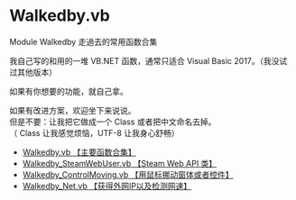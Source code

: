 # Walkedby.vb
Module Walkedby 走過去的常用函数合集

我自己写的和用的一堆 VB.NET 函数，通常只适合 Visual Basic 2017。（我没试过其他版本）  

如果有你想要的功能，就自己拿。  

如果有改进方案，欢迎坐下来说说。    
但是不要：让我把它做成一个 Class 或者把中文命名去掉。   
（ Class 让我感觉烦恼，UTF-8 让我身心舒畅）    

- [Walkedby.vb 【主要函数合集】](https://github.com/gordonwalkedby/Walkedby.vb/blob/master/Walkedby/Walkedby.vb)  
- [Walkedby_SteamWebUser.vb 【Steam Web API 类】](https://github.com/gordonwalkedby/Walkedby.vb/blob/master/Walkedby/Walkedby_SteamWebUser.vb)  
- [Walkedby_ControlMoving.vb 【用鼠标挪动窗体或者控件】](https://github.com/gordonwalkedby/Walkedby.vb/blob/master/Walkedby/Walkedby_ControlMoving.vb)  
- [Walkedby_Net.vb 【获得外网IP以及检测网速】](https://github.com/gordonwalkedby/Walkedby.vb/blob/master/Walkedby/Walkedby_Net.vb)

